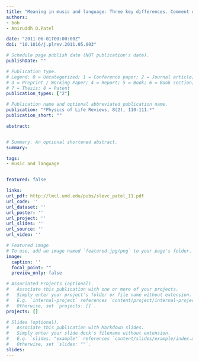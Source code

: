 ```yaml
---
title: "Meaning in music and language: Three key differences. Comment on “Towards a neural basis of processing musical semantics” by Stefan Koelsch"
authors:
- bob
- Aniruddh D.Patel

date: "2011-06-01T00:00:00Z"
doi: "10.1016/j.plrev.2011.05.003"

# Schedule page publish date (NOT publication's date).
publishDate: ""

# Publication type.
# Legend: 0 = Uncategorized; 1 = Conference paper; 2 = Journal article;
# 3 = Preprint / Working Paper; 4 = Report; 5 = Book; 6 = Book section;
# 7 = Thesis; 8 = Patent
publication_types: ["2"]

# Publication name and optional abbreviated publication name.
publication: "*Physics of Life Reviews, 8(2), 110-111.*"
publication_short: ""

abstract: 


# Summary. An optional shortened abstract.
summary:

tags:
- music and language


featured: false

links:
url_pdf: http://lmcl.umd.edu/pubs/slevc_patel_11.pdf
url_code: ''
url_dataset: ''
url_poster: ''
url_project: ''
url_slides: ''
url_source: ''
url_video: ''

# Featured image
# To use, add an image named `featured.jpg/png` to your page's folder. 
image:
  caption: ''
  focal_point: ""
  preview_only: false

# Associated Projects (optional).
#   Associate this publication with one or more of your projects.
#   Simply enter your project's folder or file name without extension.
#   E.g. `internal-project` references `content/project/internal-project/index.md`.
#   Otherwise, set `projects: []`.
projects: []

# Slides (optional).
#   Associate this publication with Markdown slides.
#   Simply enter your slide deck's filename without extension.
#   E.g. `slides: "example"` references `content/slides/example/index.md`.
#   Otherwise, set `slides: ""`.
slides:
---
```


